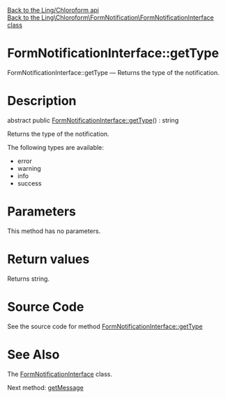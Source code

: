 [Back to the Ling/Chloroform api](https://github.com/lingtalfi/Chloroform/blob/master/doc/api/Ling/Chloroform.md)<br>
[Back to the Ling\Chloroform\FormNotification\FormNotificationInterface class](https://github.com/lingtalfi/Chloroform/blob/master/doc/api/Ling/Chloroform/FormNotification/FormNotificationInterface.md)


FormNotificationInterface::getType
================



FormNotificationInterface::getType — Returns the type of the notification.




Description
================


abstract public [FormNotificationInterface::getType](https://github.com/lingtalfi/Chloroform/blob/master/doc/api/Ling/Chloroform/FormNotification/FormNotificationInterface/getType.md)() : string




Returns the type of the notification.

The following types are available:

- error
- warning
- info
- success




Parameters
================

This method has no parameters.


Return values
================

Returns string.








Source Code
===========
See the source code for method [FormNotificationInterface::getType](https://github.com/lingtalfi/Chloroform/blob/master/FormNotification/FormNotificationInterface.php#L25-L25)


See Also
================

The [FormNotificationInterface](https://github.com/lingtalfi/Chloroform/blob/master/doc/api/Ling/Chloroform/FormNotification/FormNotificationInterface.md) class.

Next method: [getMessage](https://github.com/lingtalfi/Chloroform/blob/master/doc/api/Ling/Chloroform/FormNotification/FormNotificationInterface/getMessage.md)<br>

